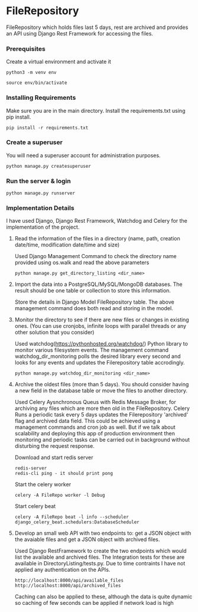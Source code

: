 # FileRepository
FileRepository which holds files last 5 days, rest are archived and provides an API using Django Rest Framework for accessing the files.

### Prerequisites

Create a virtual environment and activate it

```
python3 -m venv env
```

```
source env/bin/activate
```

### Installing Requirements

Make sure you are in the main directory. Install the requirements.txt using pip install.

```
pip install -r requirements.txt
```
### Create a superuser

You will need a superuser account for administration purposes.

```
python manage.py createsuperuser
```

### Run the server & login


```
python manage.py runserver
```

### Implementation Details

I have used Django, Django Rest Framework, Watchdog and Celery for the implementation of the project.

1. Read the information of the files in a directory (name, path, creation date/time, modification
date/time and size)

    Used Django Management Command to check the directory name provided using os.walk and read the above parameters

    ```
    python manage.py get_directory_listing <dir_name>
    ```

2. Import the data into a PostgreSQL/MySQL/MongoDB databases. The result should be one
 table or collection to store this information.

    Store the details in Django Model FileRepository table. The above management command does both read and storing in the model.

3. Monitor the directory to see if there are new files or changes in existing ones. (You can use
cronjobs, infinite loops with parallel threads or any other solution that you consider)

    Used watchdog(https://pythonhosted.org/watchdog/) Python library to monitor various filesystem events. The management 
    command watchdog_dir_monitoring polls the desired library every second and looks for any events and updates the Filerepository 
    table accrodingly.

    ```
    python manage.py watchdog_dir_monitoring <dir_name>

    ```
4. Archive the oldest files (more than 5 days). You should consider having a new field in the
database table or move the files to another directory.

    Used Celery Aysnchronous Queus with Redis Message Broker, for archiving any files which are more then old in the FileRepository.
    Celery Runs a periodic task every 5 days updates the Filerepository 'archived' flag and archived data field. This could be achieved 
    using a management commands and cron job as well. But if we talk about scalability and deploying this app of production environment 
    then monitoring and periodic tasks can be carried out in background without disturbing the request response.
    
    Download and start redis server
    
    ```
    redis-server
    redis-cli ping - it should print pong 
    ```
    Start the celery worker
    ```
    celery -A FileRepo worker -l Debug
    ```
    Start celery beat
    ```
    celery -A FileRepo beat -l info --scheduler django_celery_beat.schedulers:DatabaseScheduler
    ```
    
 5. Develop an small web API with two endpoints to: get a JSON object with the avaiable files
    and get a JSON object with archived files.
    
    Used Django RestFramework to create the two endpoints which would list the available and archived files. The Integration tests 
    for these are available in DirectoryListing/tests.py. Due to time contraints I have not applied any authentication on the APIs.
    
    ```
    http://localhost:8000/api/available_files
    http://localhost:8000/api/archived_files
    ```
    Caching can also be applied to these, although the data is quite dynamic so caching of few seconds can be applied if network 
    load is high
    
    
   
    





